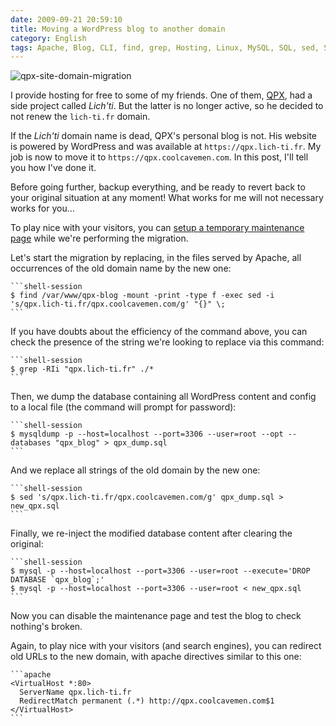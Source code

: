 ```yaml
---
date: 2009-09-21 20:59:10
title: Moving a WordPress blog to another domain
category: English
tags: Apache, Blog, CLI, find, grep, Hosting, Linux, MySQL, SQL, sed, Server, Web, WordPress, Regular expression
---
```


![qpx-site-domain-migration](/uploads/2009/qpx-site-domain-migration.png)

I provide hosting for free to some of my friends. One of them,
[QPX](https://wqpx.wordpress.com/), had a side project called *Lich'ti*. But
the latter is no longer active, so he decided to not renew the `lich-ti.fr`
domain.

If the *Lich'ti* domain name is dead, QPX's personal blog is not. His website
is powered by WordPress and was available at `https://qpx.lich-ti.fr`. My job
is now to move it to `https://qpx.coolcavemen.com`. In this post, I'll tell you
how I've done it.

Before going further, backup everything, and be ready to revert back to your
original situation at any moment! What works for me will not necessary works
for you...

To play nice with your visitors, you can
[setup a temporary maintenance page](https://www.milienzo.com/2007/05/16/how-to-display-a-maintenance-page-whilst-upgrading-wordpress/)
while we're performing the migration.

Let's start the migration by replacing, in the files served by Apache, all
occurrences of the old domain name by the new one:

    ```shell-session
    $ find /var/www/qpx-blog -mount -print -type f -exec sed -i 's/qpx.lich-ti.fr/qpx.coolcavemen.com/g' "{}" \;
    ```

If you have doubts about the efficiency of the command above, you can check the
presence of the string we're looking to replace via this command:

    ```shell-session
    $ grep -RIi "qpx.lich-ti.fr" ./*
    ```

Then, we dump the database containing all WordPress content and config to a
local file (the command will prompt for password):

    ```shell-session
    $ mysqldump -p --host=localhost --port=3306 --user=root --opt --databases "qpx_blog" > qpx_dump.sql
    ```

And we replace all strings of the old domain by the new one:

    ```shell-session
    $ sed 's/qpx.lich-ti.fr/qpx.coolcavemen.com/g' qpx_dump.sql > new_qpx.sql
    ```

Finally, we re-inject the modified database content after clearing the
original:

    ```shell-session
    $ mysql -p --host=localhost --port=3306 --user=root --execute='DROP DATABASE `qpx_blog`;'
    $ mysql -p --host=localhost --port=3306 --user=root < new_qpx.sql
    ```

Now you can disable the maintenance page and test the blog to check nothing's
broken.

Again, to play nice with your visitors (and search engines), you can redirect
old URLs to the new domain, with apache directives similar to this one:

    ```apache
    <VirtualHost *:80>
      ServerName qpx.lich-ti.fr
      RedirectMatch permanent (.*) http://qpx.coolcavemen.com$1
    </VirtualHost>
    ```
